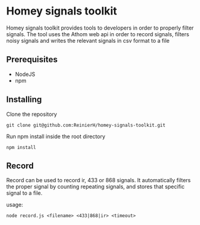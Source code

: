 # Homey signals toolkit

Homey signals toolkit provides tools to developers in order to properly filter signals. The tool uses the
Athom web api in order to record signals, filters noisy signals and writes the relevant signals in csv format to a file

## Prerequisites

* NodeJS
* npm

## Installing

Clone the repository 
```
git clone git@github.com:ReinierH/homey-signals-toolkit.git
```
Run npm install inside the root directory
```
npm install
```
## Record

Record can be used to record ir, 433 or 868 signals. It automatically filters the proper signal by counting repeating signals, and stores
that specific signal to a file.

usage:
```
node record.js <filename> <433|868|ir> <timeout>
```

